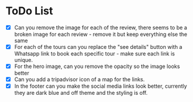 # ToDo List

- [x] Can you remove the image for each of the review, there seems to be a broken image for each review - remove it but keep everything else the same
- [x] For each of the tours can you replace the "see details" button with a Whatsapp link to book each specific tour - make sure each link is unique. 
- [x] For the hero image, can you remove the opacity so the image looks better
- [x] Can you add a tripadvisor icon of a map for the links. 
- [x] In the footer can you make the social media links look better, currently they are dark blue and off theme and the styling is off.